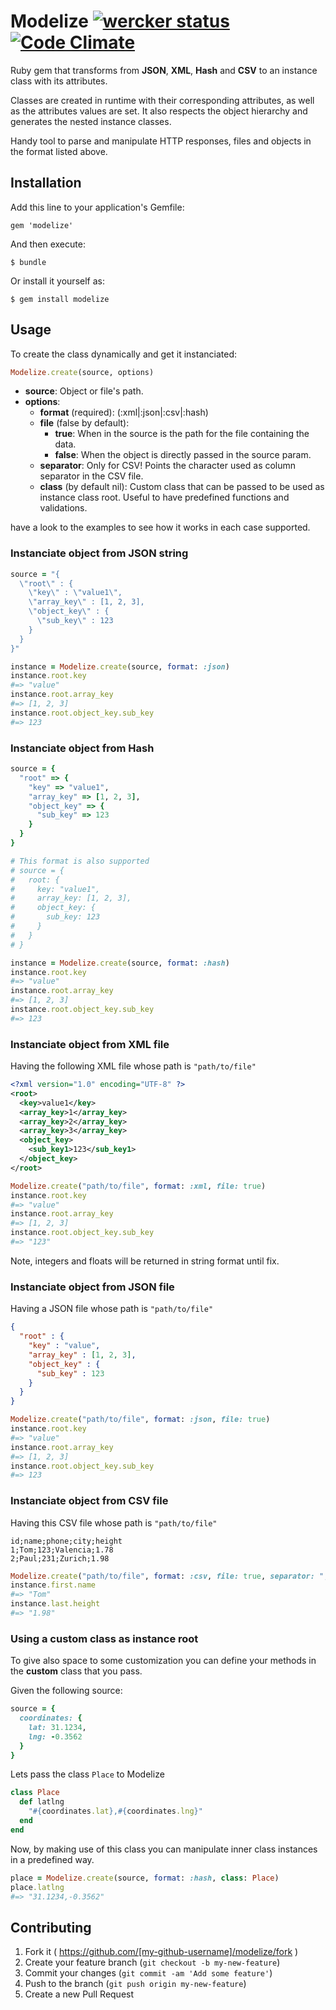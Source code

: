 # Modelize  [![wercker status](https://app.wercker.com/status/b2028c39b7ff2ea261857eac4db73af3/s "wercker status")](https://app.wercker.com/project/bykey/b2028c39b7ff2ea261857eac4db73af3)[![Code Climate](https://codeclimate.com/github/yonelacort/modelize/badges/gpa.svg)](https://codeclimate.com/github/yonelacort/modelize)

Ruby gem that transforms from **JSON**, **XML**, **Hash** and **CSV** to an instance class with its attributes.

Classes are created in runtime with their corresponding attributes, as well as the attributes values are set.
It also respects the object hierarchy and generates the nested instance classes.

Handy tool to parse and manipulate HTTP responses, files and objects in the format listed above.

## Installation

Add this line to your application's Gemfile:

    gem 'modelize'

And then execute:

    $ bundle

Or install it yourself as:

    $ gem install modelize

## Usage

To create the class dynamically and get it instanciated:

```ruby
Modelize.create(source, options)
```

* **source**: Object or file's path.
* **options**:
  * **format** (required): (:xml|:json|:csv|:hash)
  * **file** (false by default):
    * **true**:  When in the source is the path for the file containing the data.
    * **false**: When the object is directly passed in the source param.
  * **separator**: Only for CSV! Points the character used as column separator in the CSV file.
  * **class** (by default nil): Custom class that can be passed to be used as instance class root.
                                Useful to have predefined functions and validations.

 have a look to the examples to see how it works in each case supported.


### Instanciate object from JSON string
```ruby
source = "{
  \"root\" : {
    \"key\" : \"value1\",
    \"array_key\" : [1, 2, 3],
    \"object_key\" : {
      \"sub_key\" : 123
    }
  }
}"

instance = Modelize.create(source, format: :json)
instance.root.key
#=> "value"
instance.root.array_key
#=> [1, 2, 3]
instance.root.object_key.sub_key
#=> 123
```

### Instanciate object from Hash

```ruby
source = {
  "root" => {
    "key" => "value1",
    "array_key" => [1, 2, 3],
    "object_key" => {
      "sub_key" => 123
    }
  }
}

# This format is also supported
# source = {
#   root: {
#     key: "value1",
#     array_key: [1, 2, 3],
#     object_key: {
#       sub_key: 123
#     }
#   }
# }

instance = Modelize.create(source, format: :hash)
instance.root.key
#=> "value"
instance.root.array_key
#=> [1, 2, 3]
instance.root.object_key.sub_key
#=> 123
```

### Instanciate object from XML file

Having the following XML file whose path is ```"path/to/file"```
```xml
<?xml version="1.0" encoding="UTF-8" ?>
<root>
  <key>value1</key>
  <array_key>1</array_key>
  <array_key>2</array_key>
  <array_key>3</array_key>
  <object_key>
    <sub_key1>123</sub_key1>
  </object_key>
</root>
```

```ruby
Modelize.create("path/to/file", format: :xml, file: true)
instance.root.key
#=> "value"
instance.root.array_key
#=> [1, 2, 3]
instance.root.object_key.sub_key
#=> "123"
```
Note, integers and floats will be returned in string format until fix.

### Instanciate object from JSON file

Having a JSON file whose path is ```"path/to/file"```
```json
{
  "root" : {
    "key" : "value",
    "array_key" : [1, 2, 3],
    "object_key" : {
      "sub_key" : 123
    }
  }
}
```

```ruby
Modelize.create("path/to/file", format: :json, file: true)
instance.root.key
#=> "value"
instance.root.array_key
#=> [1, 2, 3]
instance.root.object_key.sub_key
#=> 123
```

### Instanciate object from CSV file

Having this CSV file whose path is ```"path/to/file"```
```csv
id;name;phone;city;height
1;Tom;123;Valencia;1.78
2;Paul;231;Zurich;1.98
```

```ruby
Modelize.create("path/to/file", format: :csv, file: true, separator: ";")
instance.first.name
#=> "Tom"
instance.last.height
#=> "1.98"
```

### Using a custom class as instance root

To give also space to some customization you can define your methods in the **custom** class that you pass.

Given the following source:
```ruby
source = {
  coordinates: {
    lat: 31.1234,
    lng: -0.3562
  }
}
```

Lets pass the class ```Place``` to Modelize
```ruby
class Place
  def latlng
    "#{coordinates.lat},#{coordinates.lng}"
  end
end
```

Now, by making use of this class you can manipulate inner class instances in a predefined way.
```ruby
place = Modelize.create(source, format: :hash, class: Place)
place.latlng
#=> "31.1234,-0.3562"
```

## Contributing

1. Fork it ( https://github.com/[my-github-username]/modelize/fork )
2. Create your feature branch (`git checkout -b my-new-feature`)
3. Commit your changes (`git commit -am 'Add some feature'`)
4. Push to the branch (`git push origin my-new-feature`)
5. Create a new Pull Request
